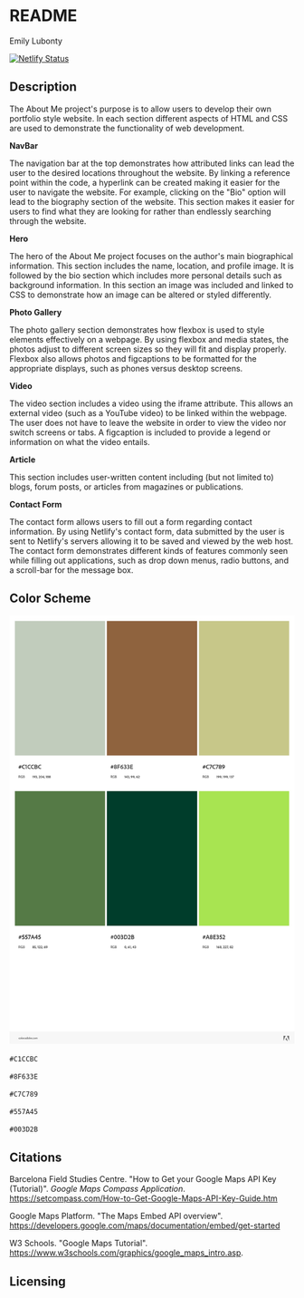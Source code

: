 # README

Emily Lubonty

[![Netlify Status](https://api.netlify.com/api/v1/badges/a2f6c22b-73bb-4271-9663-6d74d8728073/deploy-status?branch=final-draft)](https://app.netlify.com/sites/about-me-emilylubonty/deploys)

## Description
The About Me project's purpose is to allow users to develop their own portfolio style website. In each section different aspects of HTML and CSS are used to demonstrate the functionality of web development. 

**NavBar**

The navigation bar at the top demonstrates how attributed links can lead the user to the desired locations throughout the website. By linking a reference point within the code, a hyperlink can be created making it easier for the user to navigate the website. For example, clicking on the "Bio" option will lead to the biography section of the website. This section makes it easier for users to find what they are looking for rather than endlessly searching through the website. 

**Hero**

The hero of the About Me project focuses on the author's main biographical information. This section includes the name, location, and profile image. It is followed by the bio section which includes more personal details such as background information. In this section an image was included and linked to CSS to demonstrate how an image can be altered or styled differently. 

**Photo Gallery**

The photo gallery section demonstrates how flexbox is used to style elements effectively on a webpage. By using flexbox and media states, the photos adjust to different screen sizes so they will fit and display properly. Flexbox also allows photos and figcaptions to be formatted for the appropriate displays, such as phones versus desktop screens. 

**Video**

The video section includes a video using the iframe attribute. This allows an external video (such as a YouTube video) to be linked within the webpage. The user does not have to leave the website in order to view the video nor switch screens or tabs. A figcaption is included to provide a legend or information on what the video entails. 

**Article** 

This section includes user-written content including (but not limited to) blogs, forum posts, or articles from magazines or publications. 

**Contact Form**

The contact form allows users to fill out a form regarding contact information. By using Netlify's contact form, data submitted by the user is sent to Netlify's servers allowing it to be saved and viewed by the web host. The contact form demonstrates different kinds of features commonly seen while filling out applications, such as drop down menus, radio buttons, and a scroll-bar for the message box. 

## Color Scheme
![Screenshot of Adobe color scheme for this project](img/adobecolor-my-color-theme.jpeg)

`#C1CCBC`

`#8F633E`

`#C7C789`

`#557A45`

`#003D2B`

## Citations

Barcelona Field Studies Centre. "How to Get your Google Maps API Key (Tutorial)". *Google Maps Compass Application*. https://setcompass.com/How-to-Get-Google-Maps-API-Key-Guide.htm

Google Maps Platform. "The Maps Embed API overview". https://developers.google.com/maps/documentation/embed/get-started

W3 Schools. "Google Maps Tutorial". https://www.w3schools.com/graphics/google_maps_intro.asp. 


## Licensing 


